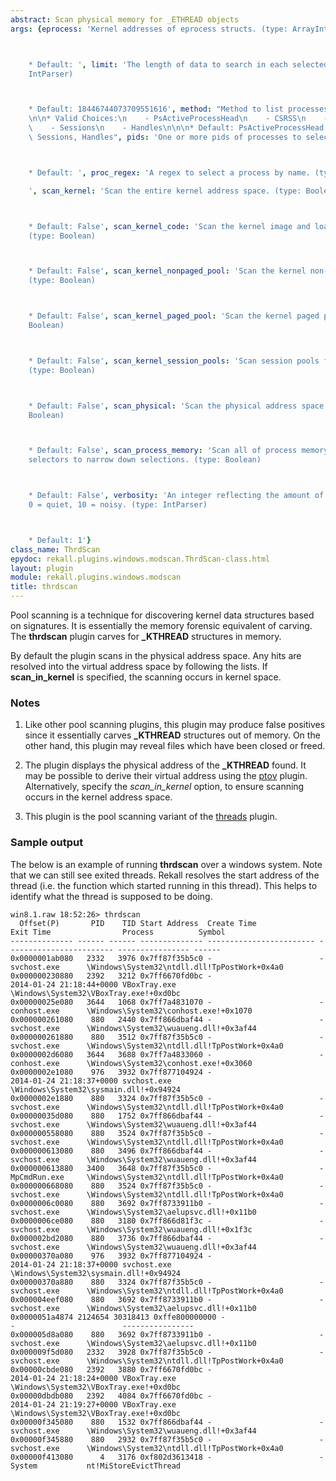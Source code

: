 ```yaml
---
abstract: Scan physical memory for _ETHREAD objects
args: {eprocess: 'Kernel addresses of eprocess structs. (type: ArrayIntParser)



    * Default: ', limit: 'The length of data to search in each selected region. (type:
    IntParser)



    * Default: 18446744073709551616', method: "Method to list processes. (type: ChoiceArray)\n\
    \n\n* Valid Choices:\n    - PsActiveProcessHead\n    - CSRSS\n    - PspCidTable\n\
    \    - Sessions\n    - Handles\n\n\n* Default: PsActiveProcessHead, CSRSS, PspCidTable,\
    \ Sessions, Handles", pids: 'One or more pids of processes to select. (type: ArrayIntParser)



    * Default: ', proc_regex: 'A regex to select a process by name. (type: RegEx)

    ', scan_kernel: 'Scan the entire kernel address space. (type: Boolean)



    * Default: False', scan_kernel_code: 'Scan the kernel image and loaded drivers.
    (type: Boolean)



    * Default: False', scan_kernel_nonpaged_pool: 'Scan the kernel non-paged pool.
    (type: Boolean)



    * Default: False', scan_kernel_paged_pool: 'Scan the kernel paged pool. (type:
    Boolean)



    * Default: False', scan_kernel_session_pools: 'Scan session pools for all processes.
    (type: Boolean)



    * Default: False', scan_physical: 'Scan the physical address space only. (type:
    Boolean)



    * Default: False', scan_process_memory: 'Scan all of process memory. Uses process
    selectors to narrow down selections. (type: Boolean)



    * Default: False', verbosity: 'An integer reflecting the amount of desired output:
    0 = quiet, 10 = noisy. (type: IntParser)



    * Default: 1'}
class_name: ThrdScan
epydoc: rekall.plugins.windows.modscan.ThrdScan-class.html
layout: plugin
module: rekall.plugins.windows.modscan
title: thrdscan
---
```


Pool scanning is a technique for discovering kernel data structures based on
signatures. It is essentially the memory forensic equivalent of carving. The
**thrdscan** plugin carves for **_KTHREAD** structures in memory.

By default the plugin scans in the physical address space. Any hits are resolved
into the virtual address space by following the lists. If **scan_in_kernel** is
specified, the scanning occurs in kernel space.

### Notes

1. Like other pool scanning plugins, this plugin may produce false positives
   since it essentially carves **_KTHREAD** structures out of memory. On the
   other hand, this plugin may reveal files which have been closed or freed.

2. The plugin displays the physical address of the **_KTHREAD** found. It may be
   possible to derive their virtual address using the [ptov](PtoV.html)
   plugin. Alternatively, specify the *scan_in_kernel* option, to ensure
   scanning occurs in the kernel address space.

3. This plugin is the pool scanning variant of the [threads](Threads.html) plugin.

### Sample output

The below is an example of running **thrdscan** over a windows system. Note that
we can still see exited threads. Rekall resolves the start address of the thread
(i.e. the function which started running in this thread). This helps to identify
what the thread is supposed to be doing.

```
win8.1.raw 18:52:26> thrdscan
  Offset(P)       PID    TID Start Address  Create Time              Exit Time                Process          Symbol
-------------- ------ ------ -------------- ------------------------ ------------------------ ---------------- ------
0x0000001ab080   2332   3976 0x7ff87f35b5c0 -                        -                        svchost.exe      \Windows\System32\ntdll.dll!TpPostWork+0x4a0
0x000000230880   2392   3212 0x7ff6670fd0bc -                        2014-01-24 21:18:44+0000 VBoxTray.exe     \Windows\System32\VBoxTray.exe!+0xd0bc
0x00000025e080   3644   1068 0x7ff7a4831070 -                        -                        conhost.exe      \Windows\System32\conhost.exe!+0x1070
0x000000261080    880   2440 0x7ff866dbaf44 -                        -                        svchost.exe      \Windows\System32\wuaueng.dll!+0x3af44
0x000000261880    880   3512 0x7ff87f35b5c0 -                        -                        svchost.exe      \Windows\System32\ntdll.dll!TpPostWork+0x4a0
0x0000002d6080   3644   3688 0x7ff7a4833060 -                        -                        conhost.exe      \Windows\System32\conhost.exe!+0x3060
0x0000002e1080    976   3932 0x7ff877104924 -                        2014-01-24 21:18:37+0000 svchost.exe      \Windows\System32\sysmain.dll!+0x94924
0x0000002e1880    880   3324 0x7ff87f35b5c0 -                        -                        svchost.exe      \Windows\System32\ntdll.dll!TpPostWork+0x4a0
0x00000035d080    880   1752 0x7ff866dbaf44 -                        -                        svchost.exe      \Windows\System32\wuaueng.dll!+0x3af44
0x000000558080    880   3524 0x7ff87f35b5c0 -                        -                        svchost.exe      \Windows\System32\ntdll.dll!TpPostWork+0x4a0
0x000000613080    880   3496 0x7ff866dbaf44 -                        -                        svchost.exe      \Windows\System32\wuaueng.dll!+0x3af44
0x000000613880   3400   3648 0x7ff87f35b5c0 -                        -                        MpCmdRun.exe     \Windows\System32\ntdll.dll!TpPostWork+0x4a0
0x000000668080    880   3524 0x7ff87f35b5c0 -                        -                        svchost.exe      \Windows\System32\ntdll.dll!TpPostWork+0x4a0
0x0000006c0080    880   3692 0x7ff8733911b0 -                        -                        svchost.exe      \Windows\System32\aelupsvc.dll!+0x11b0
0x0000006ce080    880   3180 0x7ff866d81f3c -                        -                        svchost.exe      \Windows\System32\wuaueng.dll!+0x1f3c
0x000002bd2080    880   3736 0x7ff866dbaf44 -                        -                        svchost.exe      \Windows\System32\wuaueng.dll!+0x3af44
0x00000370a080    976   3932 0x7ff877104924 -                        2014-01-24 21:18:37+0000 svchost.exe      \Windows\System32\sysmain.dll!+0x94924
0x00000370a880    880   3324 0x7ff87f35b5c0 -                        -                        svchost.exe      \Windows\System32\ntdll.dll!TpPostWork+0x4a0
0x000004eef080    880   3692 0x7ff8733911b0 -                        -                        svchost.exe      \Windows\System32\aelupsvc.dll!+0x11b0
0x0000051a4874 2124654 30318413 0xffe800000000 -                        -                        ----------------
0x000005d8a080    880   3692 0x7ff8733911b0 -                        -                        svchost.exe      \Windows\System32\aelupsvc.dll!+0x11b0
0x000009f5d080   2332   3928 0x7ff87f35b5c0 -                        -                        svchost.exe      \Windows\System32\ntdll.dll!TpPostWork+0x4a0
0x00000cbde080   2392   3880 0x7ff6670fd0bc -                        2014-01-24 21:18:24+0000 VBoxTray.exe     \Windows\System32\VBoxTray.exe!+0xd0bc
0x00000dbdb080   2392   4084 0x7ff6670fd0bc -                        2014-01-24 21:19:27+0000 VBoxTray.exe     \Windows\System32\VBoxTray.exe!+0xd0bc
0x00000f345080    880   1532 0x7ff866dbaf44 -                        -                        svchost.exe      \Windows\System32\wuaueng.dll!+0x3af44
0x00000f345880    880   2932 0x7ff87f35b5c0 -                        -                        svchost.exe      \Windows\System32\ntdll.dll!TpPostWork+0x4a0
0x00000f413080      4   3176 0xf802d3613418 -                        -                        System           nt!MiStoreEvictThread
```